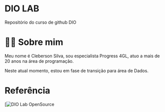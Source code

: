 # DIO LAB
Repositório do curso de github DIO

# 👨‍💻 Sobre mim
Meu nome é Cleberson Silva, sou especialista Progress 4GL, atuo a mais de 20 anos na área de programação.

Neste atual momento, estou em fase de transição para área de Dados.


# Referência

[![DIO Lab OpenSource](https://github.com/cbsilva/dio-lab-open-source/tree/main/community)
